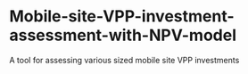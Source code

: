 # Mobile-site-VPP-investment-assessment-with-NPV-model
A tool for assessing various sized mobile site VPP investments
